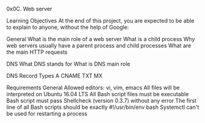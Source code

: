 0x0C. Web server

Learning Objectives
At the end of this project, you are expected to be able to explain to anyone, without the help of Google:

General
What is the main role of a web server
What is a child process
Why web servers usually have a parent process and child processes
What are the main HTTP requests

DNS
What DNS stands for
What is DNS main role

DNS Record Types
A
CNAME
TXT
MX

Requirements
General
Allowed editors: vi, vim, emacs
All files will be interpreted on Ubuntu 16.04 LTS
All Bash script files must be executable
Bash script must pass Shellcheck (version 0.3.7) without any error
The first line of all Bash scripts should be exactly #!/usr/bin/env bash
Systemctl can't be used for restarting a process
